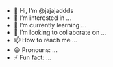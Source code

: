 - 👋 Hi, I’m @jajajaddds
- 👀 I’m interested in ...
- 🌱 I’m currently learning ...
- 💞️ I’m looking to collaborate on ...
- 📫 How to reach me ...
- 😄 Pronouns: ...
- ⚡ Fun fact: ...

<!---
jajajaddds/jajajaddds is a ✨ special ✨ repository because its `README.md` (this file) appears on your GitHub profile.
You can click the Preview link to take a look at your changes.
--->
